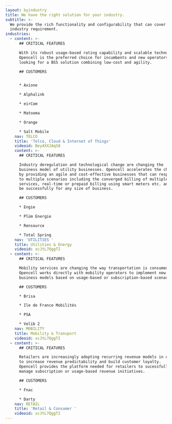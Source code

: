 ```yaml
---
layout: byindustry
title: We have the right solution for your industry.
subtitle: >-
  We provide the rich functionality and configurability that can cover any
  industry requirement.
industries:
  - content: >-
      ## CRITICAL FEATURES

      With its robust usage-based rating capability and scalable technology,
      Opencell is the preferred choice for incumbents and new operators
      looking for a BSS solution combining low-cost and agility.

      ## CUSTOMERS


      * Axione

      * Alphalink

      * eirCom

      * Matooma

      * Orange

      * Salt Mobile
    nav: TELCO
    title: 'Telco, Cloud & Internet of Things'
    videoid: Bey4XXJAqS8
    content: >-
      ## CRITICAL FEATURES

      Industry deregulation and technological change are changing the
      business model of utility businesses. Opencell accelerates the change
      by providing an agile and cost-effective businesses that can respond
      to multiple scenarios including the converged billing of multiple
      services, real-time or prepaid billing using smart meters etc. and can
      be successfully for any size of business.

      ## CUSTOMERS

      * Engie

      * Plüm Energie

      * Rensource

      * Total Spring
    nav: 'UTILITIES '
    title: Utilities & Energy
    videoid: xcJtL7QggTI
  - content: >-
      ## CRITICAL FEATURES

      Mobility services are changing the way transportation is consumed.
      Opencell works directly with mobility operators to implement new
      business models based on usage-based or subscription-based scenarios.

      ## CUSTOMERS

      * Brisa

      * Ile de France Mobilités

      * PSA

      * Velib 2
    nav: MOBILITY
    title: Mobility & Transport
    videoid: xcJtL7QggTI
  - content: >-
      ## CRITICAL FEATURES

      Retailers are increasingly adopting recurring revenue models in order
      to increase revenue predictability and build customer loyalty.
      Opencell provides the platform needed for retailers to sucessfully
      manage subscription or usage-based revenue initiatives.

      ## CUSTOMERS

      * Fnac

      * Darty
    nav: RETAIL
    title: 'Retail & Consumer '
    videoid: xcJtL7QggTI
---
```

